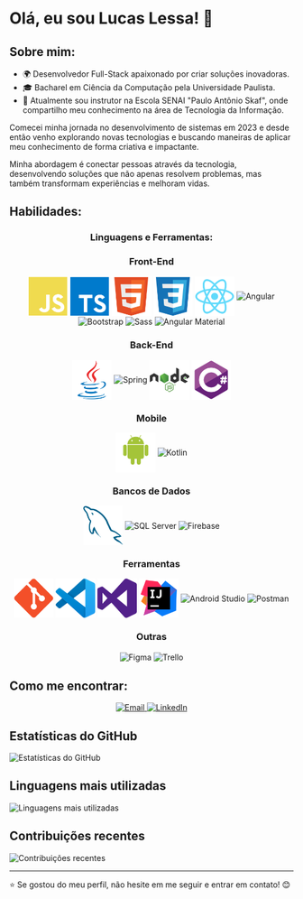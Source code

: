 # Olá, eu sou Lucas Lessa! 👋

## Sobre mim:
- 🌍 Desenvolvedor Full-Stack apaixonado por criar soluções inovadoras.
- 🎓 Bacharel em Ciência da Computação pela Universidade Paulista.
- 💼 Atualmente sou instrutor na Escola SENAI "Paulo Antônio Skaf", onde compartilho meu conhecimento na área de Tecnologia da Informação.

Comecei minha jornada no desenvolvimento de sistemas em 2023 e desde então venho explorando novas tecnologias e buscando maneiras de aplicar meu conhecimento de forma criativa e impactante.

Minha abordagem é conectar pessoas através da tecnologia, desenvolvendo soluções que não apenas resolvem problemas, mas também transformam experiências e melhoram vidas.

## Habilidades:
<div align="center" style="display: inline_block">
  
  ### Linguagens e Ferramentas:
  
  <h3 align="center">Front-End</h3>
  <img align="center" alt="JavaScript" height="70" width="70" src="https://raw.githubusercontent.com/devicons/devicon/master/icons/javascript/javascript-plain.svg">
  <img align="center" alt="TypeScript" height="70" width="70" src="https://raw.githubusercontent.com/devicons/devicon/master/icons/typescript/typescript-plain.svg">
  <img align="center" alt="HTML5" height="70" width="70" src="https://raw.githubusercontent.com/devicons/devicon/master/icons/html5/html5-original.svg">
  <img align="center" alt="CSS3" height="70" width="70" src="https://raw.githubusercontent.com/devicons/devicon/master/icons/css3/css3-original.svg">
  <img align="center" alt="React" height="70" width="70" src="https://raw.githubusercontent.com/devicons/devicon/master/icons/react/react-original.svg">
  <img align="center" alt="Angular" height="70" width="70" src="https://cdn3.iconfinder.com/data/icons/logos-3/250/angular-512.png">
  <img align="center" alt="Bootstrap" height="70" width="70" src="https://cdn.jsdelivr.net/gh/devicons/devicon/icons/bootstrap/bootstrap-original.svg">
  <img align="center" alt="Sass" height="70" width="70" src="https://cdn.jsdelivr.net/gh/devicons/devicon/icons/sass/sass-original.svg">
  <img align="center" alt="Angular Material" height="70" width="70" src="https://cdn.jsdelivr.net/gh/devicons/devicon/icons/angularmaterial/angularmaterial-original.svg">
  
  <h3 align="center">Back-End</h3>
  <img align="center" alt="Java" height="70" width="70" src="https://raw.githubusercontent.com/devicons/devicon/master/icons/java/java-original.svg">
  <img align="center" alt="Spring" height="70" width="70" src="https://www.vectorlogo.zone/logos/springio/springio-icon.svg">
  <img align="center" alt="Node.js" height="70" width="70" src="https://raw.githubusercontent.com/devicons/devicon/master/icons/nodejs/nodejs-original-wordmark.svg">
  <img align="center" alt="C#" height="70" width="70" src="https://raw.githubusercontent.com/devicons/devicon/master/icons/csharp/csharp-original.svg">
  
  <h3 align="center">Mobile</h3>
  <img align="center" alt="Java para Android" height="70" width="70" src="https://raw.githubusercontent.com/devicons/devicon/master/icons/android/android-original-wordmark.svg">
  <img align="center" alt="Kotlin" height="70" width="70" src="https://www.vectorlogo.zone/logos/kotlinlang/kotlinlang-icon.svg">
  
  <h3 align="center">Bancos de Dados</h3>
  <img align="center" alt="MySQL" height="70" width="70" src="https://raw.githubusercontent.com/devicons/devicon/master/icons/mysql/mysql-original.svg">
  <img align="center" alt="SQL Server" height="70" width="70" src="https://www.vectorlogo.zone/logos/microsoft_sql_server/microsoft_sql_server-icon.svg">
  <img align="center" alt="Firebase" height="70" width="70" src="https://www.vectorlogo.zone/logos/firebase/firebase-icon.svg">
  
  <h3 align="center">Ferramentas</h3>
  <img align="center" alt="Git" height="70" width="70" src="https://raw.githubusercontent.com/devicons/devicon/master/icons/git/git-original.svg">
  <img align="center" alt="Visual Studio Code" height="70" width="70" src="https://raw.githubusercontent.com/devicons/devicon/master/icons/vscode/vscode-original.svg">
  <img align="center" alt="Visual Studio 2022" height="70" width="70" src="https://raw.githubusercontent.com/devicons/devicon/master/icons/visualstudio/visualstudio-plain.svg">
  <img align="center" alt="IntelliJ IDEA" height="70" width="70" src="https://raw.githubusercontent.com/devicons/devicon/master/icons/intellij/intellij-original.svg">
  <img align="center" alt="Android Studio" height="70" width="70" src="https://www.vectorlogo.zone/logos/android/android-official.svg">
  <img align="center" alt="Postman" height="70" width="70" src="https://cdn.jsdelivr.net/gh/devicons/devicon/icons/postman/postman-original.svg">
  
  <h3 align="center">Outras</h3>
  <img align="center" alt="Figma" height="70" width="70" src="https://www.vectorlogo.zone/logos/figma/figma-icon.svg">
  <img align="center" alt="Trello" height="70" width="70" src="https://cdn.jsdelivr.net/gh/devicons/devicon/icons/trello/trello-plain.svg">
  
</div>

## Como me encontrar:
<div align="center">
  <a href="mailto:oliverlucas983@gmail.com">
    <img src="https://img.shields.io/badge/Email-oliverlucas983%40gmail.com-%23D14836?style=for-the-badge&logo=gmail&logoColor=white" alt="Email">
  </a>
  <a href="https://www.linkedin.com/in/lucas-lessa-oliveira/" target="_blank">
    <img src="https://img.shields.io/badge/LinkedIn-Lucas%20Lessa%20Oliveira-%230077B5?style=for-the-badge&logo=linkedin&logoColor=white" alt="LinkedIn">
  </a>
</div>

## Estatísticas do GitHub
![Estatísticas do GitHub](https://github-readme-stats.vercel.app/api?username=lessa1717&show_icons=true&theme=dark)

## Linguagens mais utilizadas
![Linguagens mais utilizadas](https://github-readme-stats.vercel.app/api/top-langs/?username=lessa1717&layout=compact&theme=dark)

## Contribuições recentes
![Contribuições recentes](https://github-readme-streak-stats.herokuapp.com/?user=lessa1717&theme=dark)

---

⭐️ Se gostou do meu perfil, não hesite em me seguir e entrar em contato! 😊
